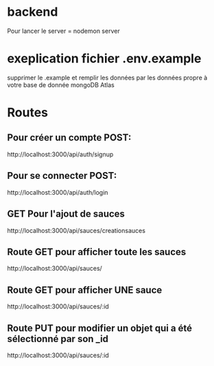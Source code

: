 # backend
Pour lancer le server = nodemon server

# exeplication fichier .env.example
supprimer le .example
et remplir les données par les données propre à votre base de donnée mongoDB Atlas

# Routes
## Pour créer un compte POST: 
http://localhost:3000/api/auth/signup

## Pour se connecter POST: 
http://localhost:3000/api/auth/login

## GET Pour l'ajout de sauces
http://localhost:3000/api/sauces/creationsauces

## Route GET pour afficher toute les sauces
http://localhost:3000/api/sauces/


## Route GET pour afficher UNE sauce
http://localhost:3000/api/sauces/:id

## Route PUT pour modifier un objet qui a été sélectionné par son _id
http://localhost:3000/api/sauces/:id
